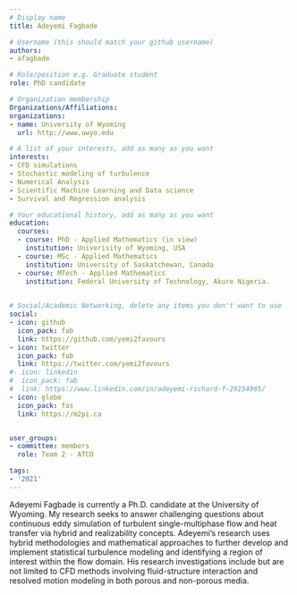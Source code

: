 ```yaml
---
# Display name
title: Adeyemi Fagbade

# Username (this should match your github username)
authors:
- afagbade

# Role/position e.g. Graduate student
role: PhD candidate

# Organization membership
Organizations/Affiliations:
organizations:
- name: University of Wyoming
  url: http://www.uwyo.edu

# A list of your interests, add as many as you want
interests:
- CFD simulations
- Stochastic modeling of turbulence
- Numerical Analysis
- Scientific Machine Learning and Data science
- Survival and Regression analysis

# Your educational history, add as many as you want
education:
  courses:
  - course: PhD - Applied Mathematics (in view)
    institution: Univerisity of Wyoming, USA
  - course: MSc - Applied Mathematics
    institution: University of Saskatchewan, Canada
  - course: MTech - Applied Mathematics
    institution: Federal University of Technology, Akure Nigeria.
    

# Social/Academic Networking, delete any items you don't want to use
social:
- icon: github
  icon_pack: fab
  link: https://github.com/yemi2favours
- icon: twitter
  icon_pack: fab
  link: https://twitter.com/yemi2favours
#- icon: linkedin
#  icon_pack: fab
#  link: https://www.linkedin.com/in/adeyemi-richard-f-29154965/
- icon: globe
  icon_pack: fas
  link: https://m2pi.ca


user_groups:
- committee: members
  role: Team 2 - ATCO 

tags:
- '2021'
---
```

Adeyemi Fagbade is currently a Ph.D. candidate at the University of Wyoming. 
My research seeks to answer challenging questions about continuous eddy simulation of turbulent single-multiphase flow and heat transfer via hybrid and realizability concepts.
Adeyemi’s research uses hybrid methodologies and mathematical approaches to further develop and implement statistical turbulence modeling and
identifying a region of interest within the flow domain. His research investigations include but are not limited to CFD methods involving fluid-structure
interaction and resolved motion modeling in both porous and non-porous media.
